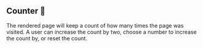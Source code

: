 ## Counter 📑

The rendered page will keep a count of how many times the page was visited. A user can increase the count by two, choose a number to increase the count by, or reset the count. 
